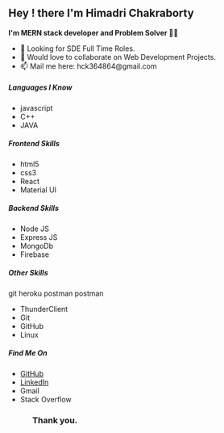 <h2>Hey ! there  I'm Himadri Chakraborty</h2>

<b>I'm MERN stack developer and Problem Solver 🐱‍💻</b>

<ul>
<li>👀 Looking for SDE Full Time Roles.</li>
<li>💞️ Would love to collaborate on Web Development Projects.</li>
<li>📫 Mail me here: hck364864@gmail.com</li>
</ul>
 
<h5>Languages I Know</h5>
<ul>
<li>javascript</li>
<li>C++</li>
<li>JAVA</li>
</ul>

<h5>Frontend Skills</h5>
<ul>
<li>html5</li>
<li>css3</li>
<li>React</li>
<li>Material UI</li>
</ul>

<h5>Backend Skills</h5>
<ul>
<li>Node JS</li>
<li>Express JS</li>
<li>MongoDb</li>
<li>Firebase</li>
</ul>

<h5>Other Skills</h5>
git heroku postman postman
<ul>
<li>ThunderClient</li>
<li>Git</li>
<li>GitHub</li>
<li>Linux</li>
</ul>

<h5>Find Me On</h5>
<ul>
<li><a href="https://github.com/codeAlpha776Himadri/">GitHub</a></li>
<li><a href="https://www.linkedin.com/in/himadrichakraborty7/">LinkedIn</a></li>
<li><a>Gmail</a></li>
<li><a>Stack Overflow</a></li>
<ul/>


<h3>Thank you.</h3>
